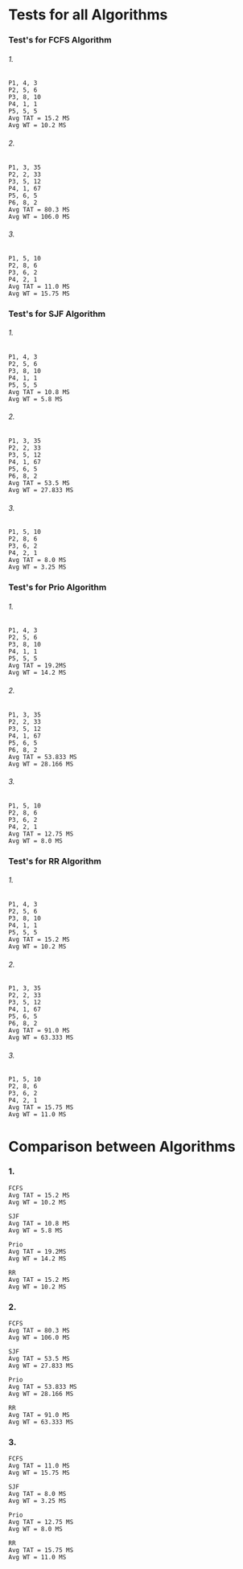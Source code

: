 # Tests for all Algorithms
### Test's for FCFS Algorithm

###### 1.
```
P1, 4, 3
P2, 5, 6
P3, 8, 10
P4, 1, 1
P5, 5, 5
Avg TAT = 15.2 MS
Avg WT = 10.2 MS
```
###### 2.
```
P1, 3, 35
P2, 2, 33
P3, 5, 12
P4, 1, 67
P5, 6, 5
P6, 8, 2
Avg TAT = 80.3 MS
Avg WT = 106.0 MS
```
###### 3.
```
P1, 5, 10
P2, 8, 6
P3, 6, 2
P4, 2, 1
Avg TAT = 11.0 MS
Avg WT = 15.75 MS
```
### Test's for SJF Algorithm
###### 1.
```
P1, 4, 3
P2, 5, 6
P3, 8, 10
P4, 1, 1
P5, 5, 5
Avg TAT = 10.8 MS
Avg WT = 5.8 MS
```
###### 2.
```
P1, 3, 35
P2, 2, 33
P3, 5, 12
P4, 1, 67
P5, 6, 5
P6, 8, 2
Avg TAT = 53.5 MS
Avg WT = 27.833 MS
```
###### 3.
```
P1, 5, 10
P2, 8, 6
P3, 6, 2
P4, 2, 1
Avg TAT = 8.0 MS
Avg WT = 3.25 MS
```

### Test's for Prio Algorithm
###### 1.
```
P1, 4, 3
P2, 5, 6
P3, 8, 10
P4, 1, 1
P5, 5, 5
Avg TAT = 19.2MS
Avg WT = 14.2 MS
```
###### 2.
```
P1, 3, 35
P2, 2, 33
P3, 5, 12
P4, 1, 67
P5, 6, 5
P6, 8, 2
Avg TAT = 53.833 MS
Avg WT = 28.166 MS
```
###### 3.
```
P1, 5, 10
P2, 8, 6
P3, 6, 2
P4, 2, 1
Avg TAT = 12.75 MS
Avg WT = 8.0 MS
```

### Test's for RR Algorithm
###### 1.
```
P1, 4, 3
P2, 5, 6
P3, 8, 10
P4, 1, 1
P5, 5, 5
Avg TAT = 15.2 MS
Avg WT = 10.2 MS
```
###### 2.
```
P1, 3, 35
P2, 2, 33
P3, 5, 12
P4, 1, 67
P5, 6, 5
P6, 8, 2
Avg TAT = 91.0 MS
Avg WT = 63.333 MS
```
###### 3.
```
P1, 5, 10
P2, 8, 6
P3, 6, 2
P4, 2, 1
Avg TAT = 15.75 MS
Avg WT = 11.0 MS
```

# Comparison between Algorithms
### 1.
```
FCFS
Avg TAT = 15.2 MS
Avg WT = 10.2 MS
```
```
SJF
Avg TAT = 10.8 MS
Avg WT = 5.8 MS
```
```
Prio
Avg TAT = 19.2MS
Avg WT = 14.2 MS
```
```
RR
Avg TAT = 15.2 MS
Avg WT = 10.2 MS
```
### 2.
```
FCFS
Avg TAT = 80.3 MS
Avg WT = 106.0 MS
```
```
SJF
Avg TAT = 53.5 MS
Avg WT = 27.833 MS
```
```
Prio
Avg TAT = 53.833 MS
Avg WT = 28.166 MS
```
```
RR
Avg TAT = 91.0 MS
Avg WT = 63.333 MS
```
### 3.
```
FCFS
Avg TAT = 11.0 MS
Avg WT = 15.75 MS
```
```
SJF
Avg TAT = 8.0 MS
Avg WT = 3.25 MS
```
```
Prio
Avg TAT = 12.75 MS
Avg WT = 8.0 MS
```
```
RR
Avg TAT = 15.75 MS
Avg WT = 11.0 MS
```

